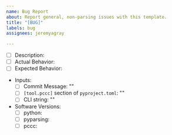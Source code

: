 ```yaml
---
name: Bug Report
about: Report general, non-parsing issues with this template.
title: "[BUG]"
labels: bug
assignees: jeremyagray

---
```


- [ ] Description:
- [ ] Actual Behavior:
- [ ] Expected Behavior:
- Inputs:
  - [ ] Commit Message: ""
  - [ ] `[tool.pccc]` section of `pyproject.toml`: ""
  - [ ] CLI string: ""
- Software Versions:
  - [ ] python:
  - [ ] pyparsing:
  - [ ] pccc:
